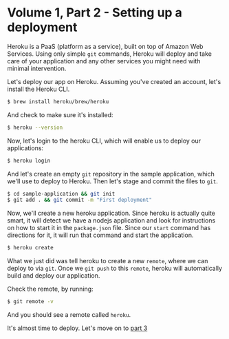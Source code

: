 # Volume 1, Part 2 - Setting up a deployment

Heroku is a PaaS (platform as a service), built on top of Amazon Web Services. Using only
simple `git` commands, Heroku will deploy and take care of your application and any other services you might need with minimal intervention.

Let's deploy our app on Heroku. Assuming you've created an account, let's install the Heroku
CLI.

```bash
$ brew install heroku/brew/heroku
```

And check to make sure it's installed:

```bash
$ heroku --version
```

Now, let's login to the heroku CLI, which will enable us to deploy our applications:

```bash
$ heroku login
```

And let's create an empty `git` repository in the sample application, which we'll use to deploy to Heroku. Then let's stage and commit the files to `git`.

```bash
$ cd sample-application && git init
$ git add . && git commit -m "First deployment"
```

Now, we'll create a new heroku application. Since heroku is actually quite smart, it will detect we have a nodejs application and look for instructions on how to start it in the `package.json` file. Since our `start` command has directions for it, it will run that command and start the application.

```bash
$ heroku create
```

What we just did was tell heroku to create a new `remote`, where we can deploy to via `git`. Once we `git push` to this `remote`, heroku will automatically build and deploy our application.

Check the remote, by running:

```bash
$ git remote -v
```

And you should see a remote called `heroku`.

It's almost time to deploy. Let's move on to [part 3](part-3.md)
